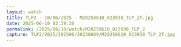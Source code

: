 ```yaml
---
layout: watch
title: TLP2 - 10/06/2025 - M20250610_023930_TLP_2T.jpg
date: 2025-06-10 02:39:30
permalink: /2025/06/10/watch/M20250610_023930_TLP_2
capture: TLP2/2025/202506/20250609/M20250610_023930_TLP_2T.jpg
---
```

